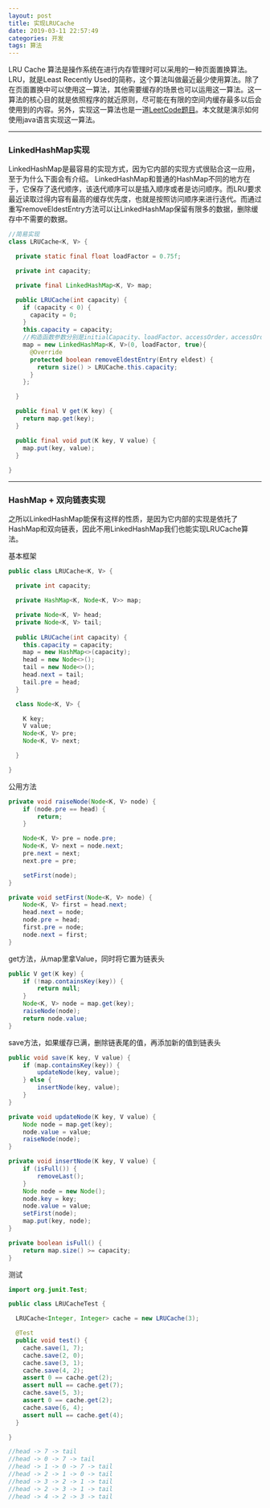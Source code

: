 ```yaml
---
layout: post
title: 实现LRUCache
date: 2019-03-11 22:57:49
categories: 开发
tags: 算法
---
```


LRU Cache 算法是操作系统在进行内存管理时可以采用的一种页面置换算法。LRU，就是Least Recently Used的简称，这个算法叫做最近最少使用算法。除了在页面置换中可以使用这一算法，其他需要缓存的场景也可以运用这一算法。这一算法的核心目的就是依照程序的就近原则，尽可能在有限的空间内缓存最多以后会使用到的内容。另外，实现这一算法也是一道[LeetCode题目](https://leetcode.com/problems/lru-cache/)。本文就是演示如何使用java语言实现这一算法。

<!-- more -->

---
### LinkedHashMap实现
LinkedHashMap是最容易的实现方式，因为它内部的实现方式很贴合这一应用，至于为什么下面会有介绍。
LinkedHashMap和普通的HashMap不同的地方在于，它保存了迭代顺序，该迭代顺序可以是插入顺序或者是访问顺序。而LRU要求最近读取过得内容有最高的缓存优先度，也就是按照访问顺序来进行迭代。而通过重写removeEldestEntry方法可以让LinkedHashMap保留有限多的数据，删除缓存中不需要的数据。

```java
//简易实现
class LRUCache<K, V> {

  private static final float loadFactor = 0.75f;

  private int capacity;

  private final LinkedHashMap<K, V> map;

  public LRUCache(int capacity) {
    if (capacity < 0) {
      capacity = 0;
    }
    this.capacity = capacity;
    //构造函数参数分别是initialCapacity、loadFactor、accessOrder，accessOrder为true即按访问顺序迭代
    map = new LinkedHashMap<K, V>(0, loadFactor, true){
      @Override
      protected boolean removeEldestEntry(Entry eldest) {
        return size() > LRUCache.this.capacity;
      }
    };

  }

  public final V get(K key) {
    return map.get(key);
  }

  public final void put(K key, V value) {
    map.put(key, value);
  }
  
}
```

---
### HashMap + 双向链表实现
之所以LinkedHashMap能保有这样的性质，是因为它内部的实现是依托了HashMap和双向链表，因此不用LinkedHashMap我们也能实现LRUCache算法。

基本框架
```java
public class LRUCache<K, V> {

  private int capacity;

  private HashMap<K, Node<K, V>> map;

  private Node<K, V> head;
  private Node<K, V> tail;
    
  public LRUCache(int capacity) {
    this.capacity = capacity;
    map = new HashMap<>(capacity);
    head = new Node<>();
    tail = new Node<>();
    head.next = tail;
    tail.pre = head;
  } 

  class Node<K, V> {

    K key;
    V value;
    Node<K, V> pre;
    Node<K, V> next;

  }

}
```

公用方法
```java
private void raiseNode(Node<K, V> node) {
    if (node.pre == head) {
        return;
    }

    Node<K, V> pre = node.pre;
    Node<K, V> next = node.next;
    pre.next = next;
    next.pre = pre;

    setFirst(node);
}

private void setFirst(Node<K, V> node) {
    Node<K, V> first = head.next;
    head.next = node;
    node.pre = head;
    first.pre = node;
    node.next = first;
}
```

get方法，从map里拿Value，同时将它置为链表头

```java
public V get(K key) {
    if (!map.containsKey(key)) {
        return null;
    }
    Node<K, V> node = map.get(key);
    raiseNode(node);
    return node.value;
}
```


save方法，如果缓存已满，删除链表尾的值，再添加新的值到链表头
```java
public void save(K key, V value) {
    if (map.containsKey(key)) {
        updateNode(key, value);
    } else {
        insertNode(key, value);
    }
}

private void updateNode(K key, V value) {
    Node node = map.get(key);
    node.value = value;
    raiseNode(node);
}

private void insertNode(K key, V value) {
    if (isFull()) {
        removeLast();
    }
    Node node = new Node();
    node.key = key;
    node.value = value;
    setFirst(node);
    map.put(key, node);
}

private boolean isFull() {
    return map.size() >= capacity;
}
```



测试
```java
import org.junit.Test;

public class LRUCacheTest {

  LRUCache<Integer, Integer> cache = new LRUCache(3);

  @Test
  public void test() {
    cache.save(1, 7);
    cache.save(2, 0);
    cache.save(3, 1);
    cache.save(4, 2);
    assert 0 == cache.get(2);
    assert null == cache.get(7);
    cache.save(5, 3);
    assert 0 == cache.get(2);
    cache.save(6, 4);
    assert null == cache.get(4);
  }

}

//head -> 7 -> tail
//head -> 0 -> 7 -> tail
//head -> 1 -> 0 -> 7 -> tail
//head -> 2 -> 1 -> 0 -> tail
//head -> 3 -> 2 -> 1 -> tail
//head -> 2 -> 3 -> 1 -> tail
//head -> 4 -> 2 -> 3 -> tail
```